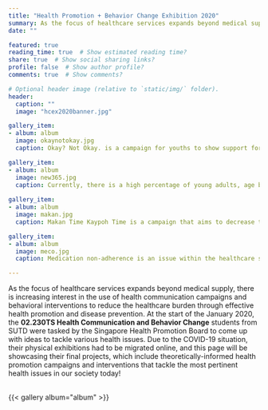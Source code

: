 ```yaml
---
title: "Health Promotion + Behavior Change Exhibition 2020"
summary: As the focus of healthcare services expands beyond medical supply, there is increasing interest in the use of health communication campaigns and behavioral interventions to reduce the healthcare burden through effective health promotion and disease prevention. At the start of the January 2020, the 02.230TS Health Communication and Behavior Change students from SUTD were tasked by the Singapore Health Promotion Board to come up with ideas to tackle various health issues. 
date: ""

featured: true
reading_time: true  # Show estimated reading time?
share: true  # Show social sharing links?
profile: false  # Show author profile?
comments: true  # Show comments?

# Optional header image (relative to `static/img/` folder).
header:
  caption: ""
  image: "hcex2020banner.jpg"

gallery_item:
- album: album
  image: okaynotokay.jpg
  caption: Okay? Not Okay. is a campaign for youths to show support for those fighting depression, encouraging help-seeking behaviour among depressed individuals. According to The Stage Model of Self-Stigma, the public stigma that people suffering from depression are weak leads to internalization and self-stigmatization in depressed individuals. The Theory of Planned Behaviour further explains why resultant negative attitudes account for low rates of help-seeking behaviour. To address this treatment gap, we formulated a 3-pronged approach aimed at invoking attitudinal and behavioural changes in the community. Firstly, the EAST framework is used to create positive attitudes towards depression in the hashtag itsok2notbeok challenge. Individuals can show their support for depression through an easy and interactive way - Instagram Stories. This reduces public stigma via the bandwagon effect. Secondly, the main Instagram page shares experiences of individuals living with depression, and educates the public about the illness. Motivational posts increase control beliefs of depressed individuals. Sharers will also reduce self-stigmatization after opening up. Lastly, viewers can participate in activities and moderated discussions on Instagram Live to interact with peers who overcame depression. Based on Allport’s intergroup contact theory, this direct contact with the stigmatised group further reduces negative public stigma. 

gallery_item:
- album: album
  image: new365.jpg
  caption: Currently, there is a high percentage of young adults, age between 17 to 24 that are leading a sedentary lifestyle at home due to prolonged sitting and too little movement in their daily lives. HPB is aware of the problems of sedentary lifestyle and has created the Healthy365 app to tackle this issue. However, it might not be that effective in targeting youths as research has shown that only 20 to 25 percent of tertiary and post-tertiary have downloaded the app and less than half of them are active users. One reason could be due to the complicated and unintuitive UI of the app which discourages young adults from using. Our proposed solution is to reinvent the UI of the Healthy365 app, with additional features to it. One of them is the active exercise planner which will aid app users in actively planning out their exercise routines weekly. It includes features such as rankings, group incentives and stretched goals with groups. Additionally, we designed the app icon to mimic the users’ level of activeness in exercising. Hence, we hope our proposed solution will be able to encourage young adults into using the healthy365 app and be more active.
  
gallery_item:
- album: album
  image: makan.jpg
  caption: Makan Time Kaypoh Time is a campaign that aims to decrease the perception among university students that mental health is a taboo subject, and to encourage them to speak about their mental well-being more frequently over a period of two months. This is because recent studies have shown an increasing number of young people experiencing mental disorders. Moreover, with the existing stigma against mental illness, those in need feel discouraged to seek the necessary advice from a therapist. Our campaign aims to achieve the aforementioned objectives by strategically introducing conversation prompts and self-efficacy messages via brochures placed on university canteen tables. These brochures serve as a nudge for starting conversations about mental well-being. To encourage behaviour change, the campaign made it easy, attractive, social, and timely to start mental health conversations. The proposed intervention also leveraged on the Social Cognitive Theory to increase students' self-efficacy beliefs via vicarious experiences and verbal persuasion. The campaign’s effectiveness lies on the strategy of informalising the conversations and targeting mealtime specifically. Additionally, the campaign features are supported by relevant theories to enhance the effectiveness.

gallery_item:
- album: album
  image: meco.jpg
  caption: Medication non-adherence is an issue within the healthcare sector, especially among the elderly. This is often due to forgetfulness and the complexity involved when taking their medication. This proposed pill dispenser automatically sorts and dispenses pills into a capsule-shaped container, and the elderly only need to retrieve it to take their medication. When it is time for medication, a pre-recorded video of the grandchildren reminding the elderly to take their medication is casted on the device of the elderly’s choice. As the elderly are likely to dote on their grandchildren, they are motivated to maintain their health by following their regimen. On the capsule-shaped container, there is a lucky number to help the elderly associate medication taking when they check the lottery results at 6.30 p.m. The proposed solution is backed by the theory of planned behaviour which theorizes that medication adherence improves when the elderly are motivated to consume their medication and when the process is made easy. With better medication adherence, it can potentially improve individual health outcomes and reduce healthcare costs in the long run.

---
```

As the focus of healthcare services expands beyond medical supply, there is increasing interest in the use of health communication campaigns and behavioral interventions to reduce the healthcare burden through effective health promotion and disease prevention. At the start of the January 2020, the **02.230TS Health Communication and Behavior Change** students from SUTD were tasked by the Singapore Health Promotion Board to come up with ideas to tackle various health issues. Due to the COVID-19 situation, their physical exhibitions had to be migrated online, and this page will be showcasing their final projects, which include theoretically-informed health promotion campaigns and interventions that tackle the most pertinent health issues in our society today! <br/> <br/>

{{< gallery album="album" >}}
